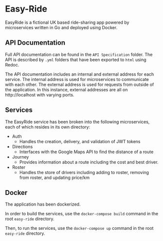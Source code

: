 # Easy-Ride

EasyRide is a fictional UK based ride-sharing app powered by microservices written in Go and deployed using Docker.

## API Documentation

Full API documentation can be found in the `API Specification` folder. The API is described by `.yml` folders that have been exported to `html` using Redoc. 

The API documentation includes an internal and external address for each service. The internal address is used for microservices to communicate with each other. The external address is used for requests from outside of the application. In this instance, external addresses are all on http://localhost with varying ports.

## Services

The EasyRide service has been broken into the following microservices, each of which resides in its own directory:

- Auth
  - Handles the creation, delivery, and validation of JWT tokens
- Directions
  - Interfaces with the Google Maps API to find the distance of a route
- Journey
  - Provides information about a route including the cost and best driver.
- Roster
  - Handles the store of drivers including adding to roster, removing from roster, and updating price/km

## Docker

The application has been dockerized. 

In order to build the services, use the `docker-compose build` command in the root `easy-ride` directory.

Then, to run the services, use the `docker-compose up` command in the root `easy-ride` directory. 